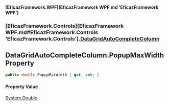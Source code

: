 #### [EficazFramework.WPF](EficazFramework WPF.md 'EficazFramework WPF')
### [EficazFramework.Controls](EficazFramework WPF.md#EficazFramework.Controls 'EficazFramework.Controls').[DataGridAutoCompleteColumn](EficazFramework.Controls/DataGridAutoCompleteColumn.md 'EficazFramework.Controls.DataGridAutoCompleteColumn')

## DataGridAutoCompleteColumn.PopupMaxWidth Property

```csharp
public double PopupMaxWidth { get; set; }
```

#### Property Value
[System.Double](https://docs.microsoft.com/en-us/dotnet/api/System.Double 'System.Double')